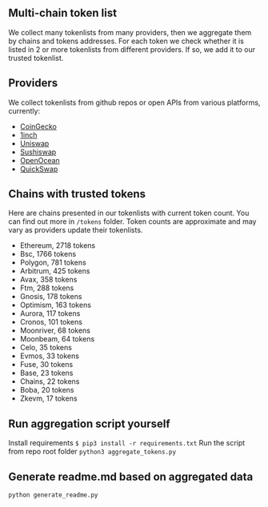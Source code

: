 
## Multi-chain token list 
We collect many tokenlists from many providers, then we aggregate them by chains and tokens addresses. 
For each token we check whether it is listed in 2 or more tokenlists from different providers. If so, 
we add it to our trusted tokenlist.

## Providers
We collect tokenlists from github repos or open APIs from various platforms, currently:
- [CoinGecko](https://www.coingecko.com/)
- [1inch](https://app.1inch.io/)
- [Uniswap](https://uniswap.org/)
- [Sushiswap](https://www.sushi.com/)
- [OpenOcean](https://openocean.finance/)
- [QuickSwap](https://quickswap.exchange/#/swap)

## Chains with trusted tokens
Here are chains presented in our tokenlists with current token count. You can find out more in `/tokens` folder.
Token counts are approximate and may vary as providers update their tokenlists.
- Ethereum, 2718 tokens
- Bsc, 1766 tokens
- Polygon, 781 tokens
- Arbitrum, 425 tokens
- Avax, 358 tokens
- Ftm, 288 tokens
- Gnosis, 178 tokens
- Optimism, 163 tokens
- Aurora, 117 tokens
- Cronos, 101 tokens
- Moonriver, 68 tokens
- Moonbeam, 64 tokens
- Celo, 35 tokens
- Evmos, 33 tokens
- Fuse, 30 tokens
- Base, 23 tokens
- Chains, 22 tokens
- Boba, 20 tokens
- Zkevm, 17 tokens

## Run aggregation script yourself
Install requirements
```$ pip3 install -r requirements.txt```
Run the script from repo root folder
```python3 aggregate_tokens.py```
## Generate readme.md based on aggregated data
```bash
python generate_readme.py
```
